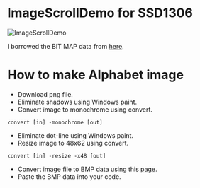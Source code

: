# ImageScrollDemo for SSD1306

![ImageScrollDemo](https://user-images.githubusercontent.com/6020549/183776833-692411ca-9464-4fe7-afea-cddcbd5901ae.JPG)

I borrowed the BIT MAP data from [here](https://www.iconspng.com/search.php?png=16+segment+display).   



# How to make Alphabet image   
- Download png file.   
- Eliminate shadows using Windows paint.   
- Convert image to monochrome using convert.   
```
convert [in] -monochrome [out]
```
- Eliminate dot-line using Windows paint.   
- Resize image to 48x62 using convert.   
```
convert [in] -resize -x48 [out]
```
- Convert image file to BMP data using this [page](https://www.mischianti.org/2021/07/14/ssd1306-oled-display-draw-images-splash-and-animations-2/).   
- Paste the BMP data into your code.


